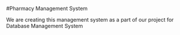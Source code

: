 #Pharmacy Management System

We are creating this management system as a part of our project for Database Management System